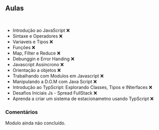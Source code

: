 <h2> Aulas</h2>
</br>
<ul>
<li>Introdução ao JavaScript &#x274C;</li>
<li>Sintaxe e Operadores &#x274C;</li>
<li>Variaveis e Tipos &#x274C;</li>
<li>Funções &#x274C;</li>
<li>Map, Filter e Reduce &#x274C;</li>
<li>Debunggin e Error Handing &#x274C;</li>
<li>Javascript Assincrono &#x274C;</li>
<li>Orientação a objetos &#x274C;</li>
<li>Trabalhando com Modulos em Javascript &#x274C;</li>
<li>Manipulando a D.O.M com Java Script &#x274C;</li>
<li>Introdução ao TypScript: Explorando Classes, Tipos e INterfaces &#x274C;</li>
<li>Desafios Iniciais Js - Spread FullStack &#x274C;</li>
<li>Aprenda a criar um sistema de estacionametno usando TypScript &#x274C;</li>
</ul>

<h3>Comentários</h3>

<p>Modulo ainda não concluído.</p> 
